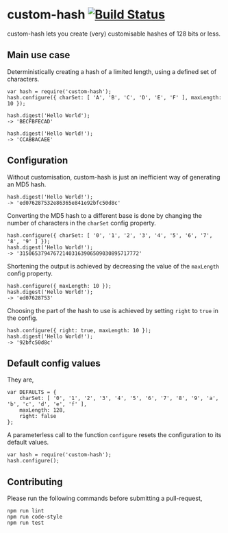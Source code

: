 custom-hash [![Build Status](https://travis-ci.org/Belema/custom-hash.svg?branch=master)](https://travis-ci.org/Belema/custom-hash)
===========

custom-hash lets you create (very) customisable hashes of 128 bits or less.

Main use case
-------------
Deterministically creating a hash of a limited length, using a defined set of characters.

	var hash = require('custom-hash');
	hash.configure({ charSet: [ 'A', 'B', 'C', 'D', 'E', 'F' ], maxLength: 10 });

	hash.digest('Hello World');
	-> 'BECFBFECAD'

	hash.digest('Hello World!');
	-> 'CCABBACAEE'

Configuration
-------------
Without customisation, custom-hash is just an inefficient way of generating an MD5 hash. 

	hash.digest('Hello World!');
	-> 'ed076287532e86365e841e92bfc50d8c'

Converting the MD5 hash to a different base is done by changing the number of characters in the `charSet` config property.

	hash.configure({ charSet: [ '0', '1', '2', '3', '4', '5', '6', '7', '8', '9' ] });
	hash.digest('Hello World!');
	-> '315065379476721403163906509030895717772'
 
Shortening the output is achieved by decreasing the value of the `maxLength` config property.

	hash.configure({ maxLength: 10 });
	hash.digest('Hello World!');
	-> 'ed07628753'

Choosing the part of the hash to use is achieved by setting `right` to `true` in the config.

	hash.configure({ right: true, maxLength: 10 });
	hash.digest('Hello World!');
	-> '92bfc50d8c'

Default config values
---------------------

They are,

	var DEFAULTS = {
	    charSet: [ '0', '1', '2', '3', '4', '5', '6', '7', '8', '9', 'a', 'b', 'c', 'd', 'e', 'f' ],
	    maxLength: 128,
	    right: false
	};

A parameterless call to the function `configure` resets the configuration to its default values.
 
	var hash = require('custom-hash');
	hash.configure();

Contributing
-------------
Please run the following commands before submitting a pull-request,

	npm run lint
	npm run code-style
	npm run test
